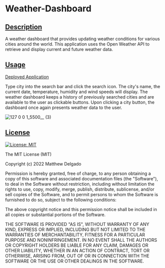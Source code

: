 # Weather-Dashboard

## <ins>Description
A weather dashboard that provides updating weather conditions for various cities around the world. This application uses the Open Weather API to retrieve and display current and future weather data.

## <ins>Usage
[Deployed Application](https://delgamatt.github.io/06-Weather-Dashboard/)

Type city into the search bar and click the search icon. The city's name, the current date, temperature, humidity and wind speeds will display. The weather dashboard keeps a history of previously searched cities and are available to the user as clickable buttons. Upon clicking a city button, the dashboard once again presents weather data to the user.

![127 0 0 1_5500__ (3)](https://user-images.githubusercontent.com/115049801/209619204-c5cb6299-0f64-447d-9019-863b369b66a0.png)
## <ins>License
[![License: MIT](https://img.shields.io/badge/License-MIT-yellow.svg)](https://opensource.org/licenses/MIT)

The MIT License (MIT)

Copyright (c) 2022 Matthew Delgado

Permission is hereby granted, free of charge, to any person obtaining a copy of this software and associated documentation files (the "Software"), to deal in the Software without restriction, including without limitation the rights to use, copy, modify, merge, publish, distribute, sublicense, and/or sell copies of the Software, and to permit persons to whom the Software is furnished to do so, subject to the following conditions:

The above copyright notice and this permission notice shall be included in all copies or substantial portions of the Software.

THE SOFTWARE IS PROVIDED "AS IS", WITHOUT WARRANTY OF ANY KIND, EXPRESS OR IMPLIED, INCLUDING BUT NOT LIMITED TO THE WARRANTIES OF MERCHANTABILITY, FITNESS FOR A PARTICULAR PURPOSE AND NONINFRINGEMENT. IN NO EVENT SHALL THE AUTHORS OR COPYRIGHT HOLDERS BE LIABLE FOR ANY CLAIM, DAMAGES OR OTHER LIABILITY, WHETHER IN AN ACTION OF CONTRACT, TORT OR OTHERWISE, ARISING FROM, OUT OF OR IN CONNECTION WITH THE SOFTWARE OR THE USE OR OTHER DEALINGS IN THE SOFTWARE.